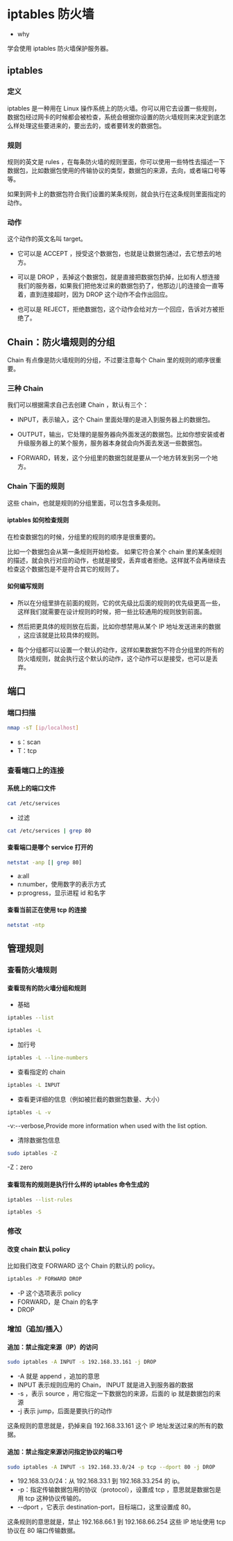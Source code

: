 # iptables 防火墙

- why

学会使用 iptables 防火墙保护服务器。

## iptables

### 定义

iptables 是一种用在 Linux 操作系统上的防火墙。你可以用它去设置一些规则，数据包经过网卡的时候都会被检查，系统会根据你设置的防火墙规则来决定到底怎么样处理这些要进来的，要出去的，或者要转发的数据包。

### 规则

规则的英文是 rules ，在每条防火墙的规则里面，你可以使用一些特性去描述一下数据包，比如数据包使用的传输协议的类型，数据包的来源，去向，或者端口号等等。

如果到网卡上的数据包符合我们设置的某条规则，就会执行在这条规则里面指定的动作。

### 动作

这个动作的英文名叫 target。

- 它可以是 ACCEPT ，授受这个数据包，也就是让数据包通过，去它想去的地方。

- 可以是 DROP ，丢掉这个数据包，就是直接把数据包扔掉，比如有人想连接我们的服务器，如果我们把他发过来的数据包扔了，他那边儿的连接会一直等着，直到连接超时，因为 DROP 这个动作不会作出回应。

- 也可以是 REJECT，拒绝数据包，这个动作会给对方一个回应，告诉对方被拒绝了。

## Chain：防火墙规则的分组

Chain 有点像是防火墙规则的分组，不过要注意每个 Chain 里的规则的顺序很重要。

### 三种 Chain

我们可以根据需求自己去创建 Chain ，默认有三个：

- INPUT，表示输入，这个 Chain 里面处理的是进入到服务器上的数据包。

- OUTPUT，输出，它处理的是服务器向外面发送的数据包。比如你想安装或者升级服务器上的某个服务，服务器本身就会向外面去发送一些数据包。

- FORWARD，转发，这个分组里的数据包就是要从一个地方转发到另一个地方。

### Chain 下面的规则

这些 chain，也就是规则的分组里面，可以包含多条规则。

#### iptables 如何检查规则

在检查数据包的时候，分组里的规则的顺序是很重要的。

比如一个数据包会从第一条规则开始检查。
如果它符合某个 chain 里的某条规则的描述，就会执行对应的动作，也就是接受，丢弃或者拒绝。这样就不会再继续去检查这个数据包是不是符合其它的规则了。

#### 如何编写规则

- 所以在分组里排在前面的规则，它的优先级比后面的规则的优先级更高一些，这样我们就需要在设计规则的时候，把一些比较通用的规则放到前面。

- 然后把更具体的规则放在后面，比如你想禁用从某个 IP 地址发送进来的数据 ，这应该就是比较具体的规则。

- 每个分组都可以设置一个默认的动作，这样如果数据包不符合分组里的所有的防火墙规则，就会执行这个默认的动作，这个动作可以是接受，也可以是丢弃。

## 端口

### 端口扫描

```bash
nmap -sT [ip/localhost]
```

- s：scan
- T：tcp

### 查看端口上的连接

#### 系统上的端口文件

```bash
cat /etc/services
```

- 过滤

```bash
cat /etc/services | grep 80
```

#### 查看端口是哪个 service 打开的

```bash
netstat -anp [| grep 80]
```

- a:all
- n:number，使用数字的表示方式
- p:progress，显示进程 id 和名字

#### 查看当前正在使用 tcp 的连接

```bash
netstat -ntp
```

## 管理规则

### 查看防火墙规则

#### 查看现有的防火墙分组和规则

- 基础

```bash
iptables --list
```

```bash
iptables -L
```

- 加行号

```bash
iptables -L --line-numbers
```

- 查看指定的 chain

```bash
iptables -L INPUT
```

- 查看更详细的信息（例如被拦截的数据包数量、大小）

```bash
iptables -L -v
```

-v:--verbose,Provide more information when used with the list option.

- 清除数据包信息

```bash
sudo iptables -Z
```

-Z：zero

#### 查看现有的规则是执行什么样的 iptables 命令生成的

```bash
iptables --list-rules
```

```bash
iptables -S
```

### 修改

#### 改变 chain 默认 policy

比如我们改变 FORWARD 这个 Chain 的默认的 policy。

```bash
iptables -P FORWARD DROP
```

- -P 这个选项表示 policy
- FORWARD，是 Chain 的名字
- DROP

### 增加（追加/插入）

#### 追加：禁止指定来源（IP）的访问

```bash
sudo iptables -A INPUT -s 192.168.33.161 -j DROP
```

- -A 就是 append ，追加的意思
- INPUT 表示规则应用的 Chain， INPUT 就是进入到服务器的数据
- -s ，表示 source ，用它指定一下数据包的来源，后面的 ip 就是数据包的来源
- -j 表示 jump，后面是要执行的动作

这条规则的意思就是，扔掉来自 192.168.33.161 这个 IP 地址发送过来的所有的数据。

#### 追加：禁止指定来源访问指定协议的端口号

```bash
sudo iptables -A INPUT -s 192.168.33.0/24 -p tcp --dport 80 -j DROP
```

- 192.168.33.0/24：从 192.168.33.1 到 192.168.33.254 的 ip。
- -p：指定传输数据包用的协议（protocol），设置成 tcp ，意思就是数据包是用 tcp 这种协议传输的。
- --dport ，它表示 destination-port，目标端口，这里设置成 80。

这条规则的意思就是，禁止 192.168.66.1 到 192.168.66.254 这些 IP 地址使用 tcp 协议在 80 端口传输数据。
